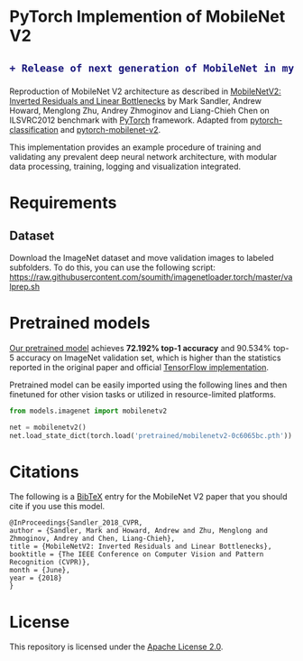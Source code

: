 # PyTorch Implemention of MobileNet V2
<h2>

```diff
+ Release of next generation of MobileNet in my repo *mobilenetv3.pytorch*
```

</h2>

Reproduction of MobileNet V2 architecture as described in [MobileNetV2: Inverted Residuals and Linear Bottlenecks](https://arxiv.org/abs/1801.04381) by Mark Sandler, Andrew Howard, Menglong Zhu, Andrey Zhmoginov and Liang-Chieh Chen on ILSVRC2012 benchmark with [PyTorch](pytorch.org) framework. Adapted from [pytorch-classification](https://github.com/bearpaw/pytorch-classification) and [pytorch-mobilenet-v2](https://github.com/tonylins/pytorch-mobilenet-v2).

This implementation provides an example procedure of training and validating any prevalent deep neural network architecture, with modular data processing, training, logging and visualization integrated.

# Requirements
## Dataset
Download the ImageNet dataset and move validation images to labeled subfolders.
To do this, you can use the following script: https://raw.githubusercontent.com/soumith/imagenetloader.torch/master/valprep.sh

# Pretrained models
[Our pretrained model](https://github.com/d-li14/mobilenetv2.pytorch/blob/master/pretrained/mobilenetv2-0c6065bc.pth) achieves **72.192% top-1 accuracy** and 90.534% top-5 accuracy on ImageNet validation set, which is higher than the statistics reported in the original paper and official [TensorFlow implementation](https://github.com/tensorflow/models/tree/master/research/slim/nets/mobilenet).

Pretrained model can be easily imported using the following lines and then finetuned for other vision tasks or utilized in resource-limited platforms.
```python
from models.imagenet import mobilenetv2

net = mobilenetv2()
net.load_state_dict(torch.load('pretrained/mobilenetv2-0c6065bc.pth'))
```

# Citations
The following is a [BibTeX](www.bibtex.org) entry for the MobileNet V2 paper that you should cite if you use this model.
```
@InProceedings{Sandler_2018_CVPR,
author = {Sandler, Mark and Howard, Andrew and Zhu, Menglong and Zhmoginov, Andrey and Chen, Liang-Chieh},
title = {MobileNetV2: Inverted Residuals and Linear Bottlenecks},
booktitle = {The IEEE Conference on Computer Vision and Pattern Recognition (CVPR)},
month = {June},
year = {2018}
}
```

# License
This repository is licensed under the [Apache License 2.0](https://github.com/d-li14/mobilenetv2.pytorch/blob/master/LICENSE).
